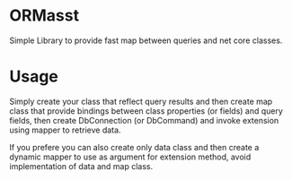 # ORMasst
Simple Library to provide fast map between queries and net core classes.

# Usage
Simply create your class that reflect query results and then create map class that provide bindings between class properties (or fields) and query fields, then create DbConnection (or DbCommand) and invoke extension using mapper to retrieve data.

If you prefere you can also create only data class and then create a dynamic mapper to use as argument for extension method, avoid implementation of data and map class.
